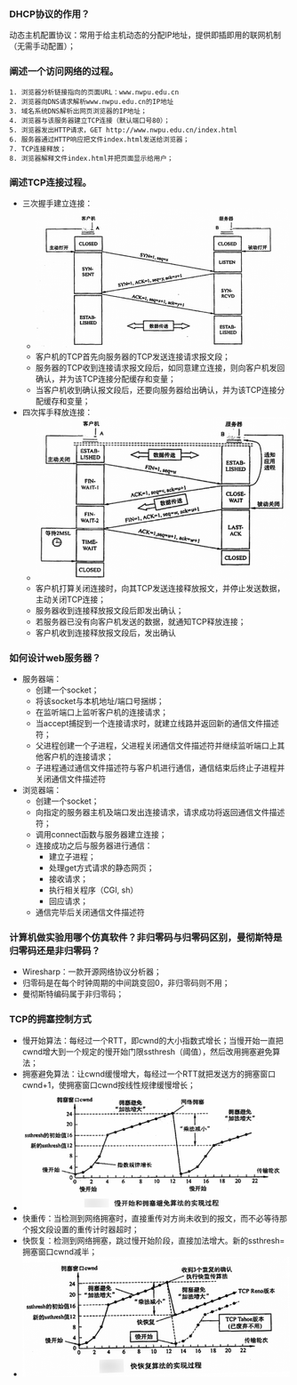 ### **DHCP协议的作用？**
动态主机配置协议：常用于给主机动态的分配IP地址，提供即插即用的联网机制（无需手动配置）；
### **阐述一个访问网络的过程。**
	1. 浏览器分析链接指向的页面URL：www.nwpu.edu.cn
	2. 浏览器向DNS请求解析www.nwpu.edu.cn的IP地址
	3. 域名系统DNS解析出网页浏览器的IP地址；
	4. 浏览器与该服务器建立TCP连接（默认端口号80）；
	5. 浏览器发出HTTP请求，GET http://www.nwpu.edu.cn/index.html
	6. 服务器通过HTTP响应把文件index.html发送给浏览器；
	7. TCP连接释放；
	8. 浏览器解释文件index.html并把页面显示给用户；
### **阐述TCP连接过程。**
* 三次握手建立连接：
	+ ![avatar](picture/%E4%B8%89%E6%AC%A1%E6%8F%A1%E6%89%8B.png)
	+ 客户机的TCP首先向服务器的TCP发送连接请求报文段；
    + 服务器的TCP收到连接请求报文段后，如同意建立连接，则向客户机发回确认，并为该TCP连接分配缓存和变量；
    + 当客户机收到确认报文段后，还要向服务器给出确认，并为该TCP连接分配缓存和变量；
* 四次挥手释放连接：
    + ![avatar](picture/%E5%9B%9B%E6%AC%A1%E6%8C%A5%E6%89%8B.png)
	+ 客户机打算关闭连接时，向其TCP发送连接释放报文，并停止发送数据，主动关闭TCP连接；
    + 服务器收到连接释放报文段后即发出确认；
	+ 若服务器已没有向客户机发送的数据，就通知TCP释放连接；
    + 客户机收到连接释放报文段后，发出确认
### **如何设计web服务器？**
* 服务器端：
	+ 创建一个socket；
	+ 将该socket与本机地址/端口号捆绑；
	+ 在监听端口上监听客户机的连接请求；
	+ 当accept捕捉到一个连接请求时，就建立线路并返回新的通信文件描述符；
	+ 父进程创建一个子进程，父进程关闭通信文件描述符并继续监听端口上其他客户机的连接请求；
	+ 子进程通过通信文件描述符与客户机进行通信，通信结束后终止子进程并关闭通信文件描述符
* 浏览器端：
	+ 创建一个socket；
	+ 向指定的服务器主机及端口发出连接请求，请求成功将返回通信文件描述符；
	+ 调用connect函数与服务器建立连接；
	+ 连接成功之后与服务器进行通信：
		- 建立子进程；
		- 处理get方式请求的静态网页；
		- 接收请求；
        - 执行相关程序（CGI, sh）
		- 回应请求；
	+ 通信完毕后关闭通信文件描述符
		
### **计算机做实验用哪个仿真软件？非归零码与归零码区别，曼彻斯特是归零码还是非归零码？**
* Wiresharp：一款开源网络协议分析器；
* 归零码是在每个时钟周期的中间跳变回0，非归零码则不用；
* 曼彻斯特编码属于非归零码；
### **TCP的拥塞控制方式**
* 慢开始算法：每经过一个RTT，即cwnd的大小指数式增长；当慢开始一直把cwnd增大到一个规定的慢开始门限ssthresh（阈值），然后改用拥塞避免算法；
* 拥塞避免算法：让cwnd缓慢增大，每经过一个RTT就把发送方的拥塞窗口cwnd+1，使拥塞窗口cwnd按线性规律缓慢增长；
* ![avatar](picture/%E6%85%A2%E5%BC%80%E5%A7%8B%E5%92%8C%E6%8B%A5%E5%A1%9E%E9%81%BF%E5%85%8D.png)
* 快重传：当检测到网络拥塞时，直接重传对方尚未收到的报文，而不必等待那个报文段设置的重传计时器超时；
* 快恢复：检测到网络拥塞，跳过慢开始阶段，直接加法增大。新的ssthresh=拥塞窗口cwnd减半；
* ![avatar](picture/%E5%BF%AB%E6%81%A2%E5%A4%8D.png)